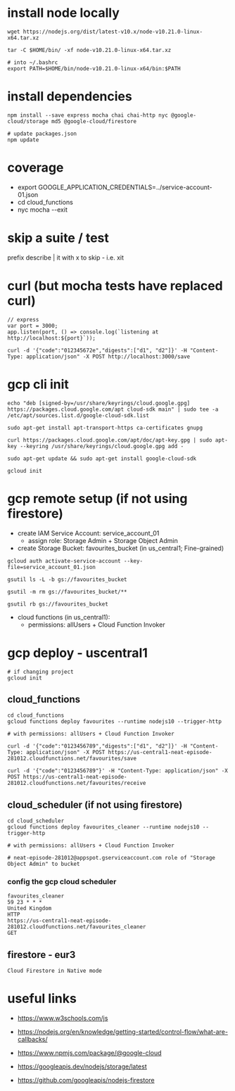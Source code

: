# install node locally
```
wget https://nodejs.org/dist/latest-v10.x/node-v10.21.0-linux-x64.tar.xz

tar -C $HOME/bin/ -xf node-v10.21.0-linux-x64.tar.xz

# into ~/.bashrc
export PATH=$HOME/bin/node-v10.21.0-linux-x64/bin:$PATH
```

# install dependencies
```
npm install --save express mocha chai chai-http nyc @google-cloud/storage md5 @google-cloud/firestore

# update packages.json
npm update
```

# coverage
* export GOOGLE_APPLICATION_CREDENTIALS=../service-account-01.json
* cd cloud_functions
* nyc mocha --exit

# skip a suite / test
prefix describe | it with x to skip - i.e. xit

# curl (but mocha tests have replaced curl)
```
// express
var port = 3000;
app.listen(port, () => console.log(`listening at http://localhost:${port}`));

curl -d '{"code":"012345672e","digests":["d1", "d2"]}' -H "Content-Type: application/json" -X POST http://localhost:3000/save
```

# gcp cli init
```
echo "deb [signed-by=/usr/share/keyrings/cloud.google.gpg] https://packages.cloud.google.com/apt cloud-sdk main" | sudo tee -a /etc/apt/sources.list.d/google-cloud-sdk.list

sudo apt-get install apt-transport-https ca-certificates gnupg

curl https://packages.cloud.google.com/apt/doc/apt-key.gpg | sudo apt-key --keyring /usr/share/keyrings/cloud.google.gpg add -

sudo apt-get update && sudo apt-get install google-cloud-sdk

gcloud init
```

# gcp remote setup (if not using firestore)
* create IAM Service Account: service_account_01
    * assign role: Storage Admin + Storage Object Admin
* create Storage Bucket: favourites_bucket (in us_central1; Fine-grained)

```
gcloud auth activate-service-account --key-file=service_account_01.json

gsutil ls -L -b gs://favourites_bucket

gsutil -m rm gs://favourites_bucket/**

gsutil rb gs://favourites_bucket
```

* cloud functions (in us_central1):
    * permissions: allUsers + Cloud Function Invoker

# gcp deploy - uscentral1
```
# if changing project
gcloud init
```

## cloud_functions
```
cd cloud_functions
gcloud functions deploy favourites --runtime nodejs10 --trigger-http

# with permissions: allUsers + Cloud Function Invoker

curl -d '{"code":"0123456789","digests":["d1", "d2"]}' -H "Content-Type: application/json" -X POST https://us-central1-neat-episode-281012.cloudfunctions.net/favourites/save

curl -d '{"code":"0123456789"}' -H "Content-Type: application/json" -X POST https://us-central1-neat-episode-281012.cloudfunctions.net/favourites/receive

```

## cloud_scheduler (if not using firestore)
```
cd cloud_scheduler
gcloud functions deploy favourites_cleaner --runtime nodejs10 --trigger-http

# with permissions: allUsers + Cloud Function Invoker

# neat-episode-281012@appspot.gserviceaccount.com role of "Storage Object Admin" to bucket
```

### config the gcp cloud scheduler
```
favourites_cleaner
59 23 * * *
United Kingdom
HTTP
https://us-central1-neat-episode-281012.cloudfunctions.net/favourites_cleaner
GET
```

## firestore - eur3
```
Cloud Firestore in Native mode
```

# useful links
* https://www.w3schools.com/js

* https://nodejs.org/en/knowledge/getting-started/control-flow/what-are-callbacks/

* https://www.npmjs.com/package/@google-cloud

* https://googleapis.dev/nodejs/storage/latest

* https://github.com/googleapis/nodejs-firestore

